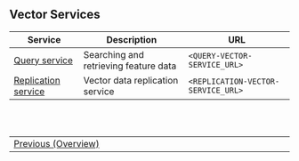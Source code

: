 ## Vector Services <!-- {docsify-ignore} -->
| Service | Description | URL |
|-|-|-|
| [Query service](/getting-started/vector/services/query_service.md) | Searching and retrieving feature data | `<QUERY-VECTOR-SERVICE_URL>` |
| [Replication service](/getting-started/vector/services/replication_service.md) | Vector data replication service | `<REPLICATION-VECTOR-SERVICE_URL>` |

<br/>
<br/>
<table style=" width: 100%; display: table !important;">
    <tbody>
        <tr>
            <td align="left">
                <a href="#/getting-started/vector/vector_overview">Previous (Overview)</a>
            </td>
            <td align="right"></td>
        </tr>
    </tbody>
</table>